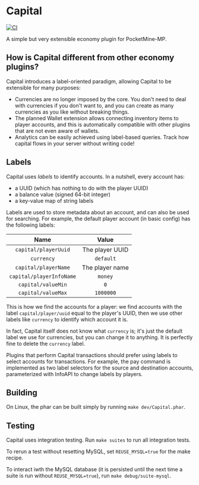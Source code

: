 # Capital
[![CI](https://github.com/SOF3/Capital/actions/workflows/ci.yml/badge.svg)](https://github.com/SOF3/Capital/actions/workflows/ci.yml)

A simple but very extensible economy plugin for PocketMine-MP.

## How is Capital different from other economy plugins?
Capital introduces a label-oriented paradigm,
allowing Capital to be extensible for many purposes:

- Currencies are no longer imposed by the core.
  You don't need to deal with currencies if you don't want to,
  and you can create as many currencies as you like without breaking things.
- The planned Wallet extension allows connecting inventory items to player accounts,
  and this is automatically compatible with other plugins that are not even aware of wallets.
- Analytics can be easily achieved using label-based queries.
  Track how capital flows in your server without writing code!

## Labels
Capital uses *labels* to identify accounts.
In a nutshell, every account has:

- a UUID (which has nothing to do with the player UUID)
- a balance value (signed 64-bit integer)
- a key-value map of string labels

Labels are used to store metadata about an account,
and can also be used for searching.
For example, the default player account (in basic config) has the following labels:

| Name | Value |
| :---: | :---: |
| `capital/playerUuid` | The player UUID |
| `currency` | `default` |
| `capital/playerName` | The player name |
| `capital/playerInfoName` | `money` |
| `capital/valueMin` | `0` |
| `capital/valueMax` | `1000000` |

This is how we find the accounts for a player:
we find accounts with the label `capital/player/uuid`
equal to the player's UUID,
then we use other labels like `currency`
to identify which account it is.

In fact, Capital itself does not know what `currency` is;
it's just the default label we use for currencies,
but you can change it to anything.
It is perfectly fine to delete the `currency` label.

Plugins that perform Capital transactions should
prefer using labels to select accounts for transactions.
For example, the pay command is implemented as
two label selectors for the source and destination accounts,
parameterized with InfoAPI to change labels by players.

## Building
On Linux, the phar can be built simply by running `make dev/Capital.phar`.

## Testing
Capital uses integration testing.
Run `make suites` to run all integration tests.

To rerun a test without resetting MySQL,
set `REUSE_MYSQL=true` for the make recipe.

To interact iwth the MySQL database
(it is persisted until the next time a suite is run without `REUSE_MYSQL=true`),
run `make debug/suite-mysql`.
